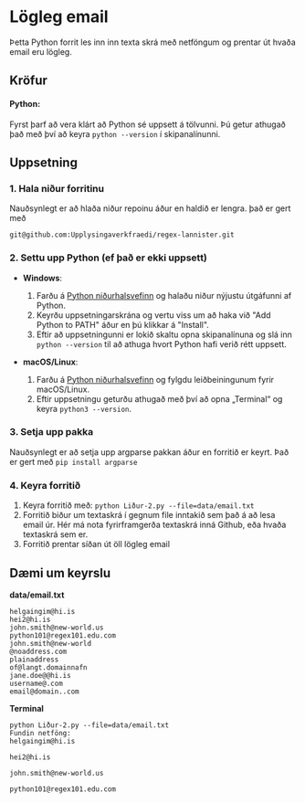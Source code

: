 # Lögleg email

Þetta Python forrit les inn inn texta skrá með netföngum og prentar út hvaða email eru lögleg.

## Kröfur

#### Python: 

Fyrst þarf að vera klárt að Python sé uppsett á tölvunni. Þú getur athugað það með því að keyra `python --version` í skipanalínunni.

## Uppsetning

### 1. Hala niður forritinu
Nauðsynlegt er að hlaða niður repoinu áður en haldið er lengra. það er gert með
```
git@github.com:Upplysingaverkfraedi/regex-lannister.git
```

### 2. Settu upp Python (ef það er ekki uppsett)
- **Windows**:
  1. Farðu á [Python niðurhalsvefinn](https://www.python.org/downloads/) og halaðu niður nýjustu útgáfunni af Python.
  2. Keyrðu uppsetningarskrána og vertu viss um að haka við "Add Python to PATH" áður en þú klikkar á "Install".
  3. Eftir að uppsetningunni er lokið skaltu opna skipanalínuna og slá inn `python --version` til að athuga hvort Python hafi verið rétt uppsett.

- **macOS/Linux**:
  1. Farðu á [Python niðurhalsvefinn](https://www.python.org/downloads/) og fylgdu leiðbeiningunum fyrir macOS/Linux.
  2. Eftir uppsetningu geturðu athugað með því að opna „Terminal“ og keyra `python3 --version`.

### 3. Setja upp pakka
Nauðsynlegt er að setja upp argparse pakkan áður en forritið er keyrt. Það er gert með
```pip install argparse```

### 4. Keyra forritið
  1. Keyra forritið með:
  ```python Liður-2.py --file=data/email.txt```
  2. Forritið biður um textaskrá í gegnum file inntakið sem það á að lesa email úr. Hér má nota fyrirframgerða textaskrá inná Github, eða hvaða textaskrá sem er.
  4. Forritið prentar síðan út öll lögleg email

## Dæmi um keyrslu

**data/email.txt**
```
helgaingim@hi.is
hei2@hi.is
john.smith@new-world.us
python101@regex101.edu.com
john.smith@new-world
@noaddress.com
plainaddress
of@langt.domainnafn
jane.doe@@hi.is
username@.com
email@domain..com
```

**Terminal**
```
python Liður-2.py --file=data/email.txt
Fundin netföng:
helgaingim@hi.is

hei2@hi.is

john.smith@new-world.us

python101@regex101.edu.com
```


